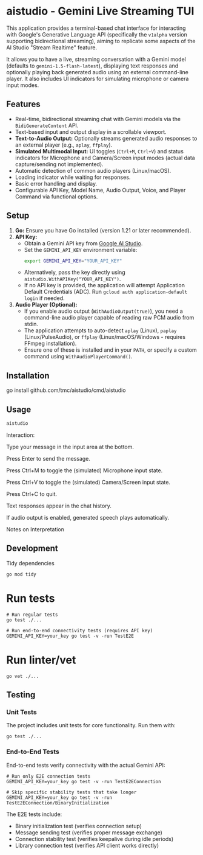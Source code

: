 # aistudio - Gemini Live Streaming TUI

This application provides a terminal-based chat interface for interacting with Google's Generative Language API (specifically the `v1alpha` version supporting bidirectional streaming), aiming to replicate some aspects of the AI Studio "Stream Realtime" feature.

It allows you to have a live, streaming conversation with a Gemini model (defaults to `gemini-1.5-flash-latest`), displaying text responses and optionally playing back generated audio using an external command-line player. It also includes UI indicators for simulating microphone or camera input modes.

## Features

*   Real-time, bidirectional streaming chat with Gemini models via the `BidiGenerateContent` API.
*   Text-based input and output display in a scrollable viewport.
*   **Text-to-Audio Output:** Optionally streams generated audio responses to an external player (e.g., `aplay`, `ffplay`).
*   **Simulated Multimodal Input:** UI toggles (`Ctrl+M`, `Ctrl+V`) and status indicators for Microphone and Camera/Screen input modes (actual data capture/sending not implemented).
*   Automatic detection of common audio players (Linux/macOS).
*   Loading indicator while waiting for responses.
*   Basic error handling and display.
*   Configurable API Key, Model Name, Audio Output, Voice, and Player Command via functional options.

## Setup

1.  **Go:** Ensure you have Go installed (version 1.21 or later recommended).
2.  **API Key:**
    *   Obtain a Gemini API key from [Google AI Studio](https://aistudio.google.com/).
    *   Set the `GEMINI_API_KEY` environment variable:
        ```bash
        export GEMINI_API_KEY="YOUR_API_KEY"
        ```
    *   Alternatively, pass the key directly using `aistudio.WithAPIKey("YOUR_API_KEY")`.
    *   If no API key is provided, the application will attempt Application Default Credentials (ADC). Run `gcloud auth application-default login` if needed.
3.  **Audio Player (Optional):**
    *   If you enable audio output (`WithAudioOutput(true)`), you need a command-line audio player capable of reading raw PCM audio from stdin.
    *   The application attempts to auto-detect `aplay` (Linux), `paplay` (Linux/PulseAudio), or `ffplay` (Linux/macOS/Windows - requires FFmpeg installation).
    *   Ensure one of these is installed and in your `PATH`, or specify a custom command using `WithAudioPlayerCommand()`.

## Installation

go install github.com/tmc/aistudio/cmd/aistudio

## Usage

```bash
aistudio
```
Interaction:

Type your message in the input area at the bottom.

Press Enter to send the message.

Press Ctrl+M to toggle the (simulated) Microphone input state.

Press Ctrl+V to toggle the (simulated) Camera/Screen input state.

Press Ctrl+C to quit.

Text responses appear in the chat history.

If audio output is enabled, generated speech plays automatically.

Notes on Interpretation


## Development

Tidy dependencies
```shell
go mod tidy
```

# Run tests
```shell
# Run regular tests
go test ./...

# Run end-to-end connectivity tests (requires API key)
GEMINI_API_KEY=your_key go test -v -run TestE2E
```

# Run linter/vet
```shell
go vet ./...
```

## Testing

### Unit Tests
The project includes unit tests for core functionality. Run them with:
```shell
go test ./...
```

### End-to-End Tests
End-to-end tests verify connectivity with the actual Gemini API:

```shell
# Run only E2E connection tests
GEMINI_API_KEY=your_key go test -v -run TestE2EConnection

# Skip specific stability tests that take longer
GEMINI_API_KEY=your_key go test -v -run TestE2EConnection/BinaryInitialization
```

The E2E tests include:
- Binary initialization test (verifies connection setup)
- Message sending test (verifies proper message exchange)
- Connection stability test (verifies keepalive during idle periods)
- Library connection test (verifies API client works directly)

